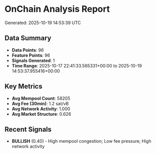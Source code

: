 # OnChain Analysis Report
Generated: 2025-10-19 14:53:39 UTC

## Data Summary
- **Data Points**: 96
- **Feature Points**: 96
- **Signals Generated**: 1
- **Time Range**: 2025-10-17 22:41:33.565331+00:00 to 2025-10-19 14:53:37.955416+00:00

## Key Metrics
- **Avg Mempool Count**: 58205
- **Avg Fee (30min)**: 1.2 sat/vB
- **Avg Network Activity**: 1.000
- **Avg Market Structure**: 0.626

## Recent Signals
- **BULLISH** (0.40) - High mempool congestion; Low fee pressure; High network activity
